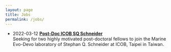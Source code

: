 ```yaml
---
layout: page
title: Jobs
permalink: /jobs/
---
```


- 2022-03-12 [**Post-Doc ICOB SQ Schneider**](/jobs/Post-Doc_ICOB_SQSchneider/) <br>
Seeking for two highly motivated post-doctoral fellows to join the Marine Evo-Devo laboratory of Stephan Q. Schneider at ICOB, Taipei in Taiwan. 
